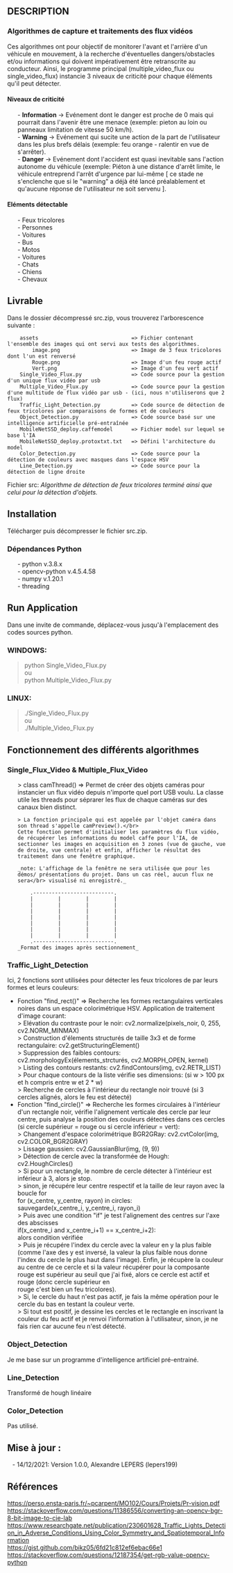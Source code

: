 ## DESCRIPTION
### Algorithmes de capture et traitements des flux vidéos</br>
Ces algorithmes ont pour objectif de monitorer l'avant et l'arrière d'un véhicule en mouvement, à la recherche d'éventuelles dangers/obstacles et/ou informations qui doivent impérativement être retranscrite au conducteur. Ainsi, le programme principal (multiple_video_flux ou single_video_flux) instancie 3 niveaux de criticité pour chaque éléments qu'il peut détecter.</br>

#### Niveaux de criticité</br>
<ul>
  - <strong>Information</strong> -> Evénement dont le danger est proche de 0 mais qui pourrait dans l'avenir être une menace (exemple: pieton au loin ou panneaux limitation de vitesse 50 km/h).</br>
  - <strong>Warning</strong> -> Evénement qui sucite une action de la part de l'utilisateur dans les plus brefs délais (exemple: feu orange - ralentir en vue de s'arrêter).</br>
  - <strong>Danger</strong> -> Evénement dont l'accident est quasi inevitable sans l'action autonome du véhicule (exemple: Piéton à une distance d'arrêt limite, le véhicule entreprend l'arrêt d'urgence par lui-même [ ce stade ne s'enclenche que si le "warning" a déjà été lancé préalablement et qu'aucune réponse de l'utilisateur ne soit servenu ].</br>
</ul>

#### Eléments détectable</br>
<ul>
  - Feux tricolores</br>
  - Personnes</br>
  - Voitures</br>
  - Bus</br>
  - Motos</br>
  - Voitures</br>
  - Chats</br>
  - Chiens</br>
  - Chevaux</br>
</ul>


## Livrable
Dans le dossier décompressé src.zip, vous trouverez l'arborescence suivante :
```
    assets                              => Fichier contenant l'ensemble des images qui ont servi aux tests des algorithmes.
        image.png                       => Image de 3 feux tricolores dont l'un est renversé
        Rouge.png                       => Image d'un feu rouge actif
        Vert.png                        => Image d'un feu vert actif
    Single_Video_Flux.py                => Code source pour la gestion d'un unique flux vidéo par usb
    Multiple_Video_Flux.py              => Code source pour la gestion d'une multitude de flux vidéo par usb - (ici, nous n'utiliserons que 2 flux)
    Traffic_Light_Detection.py          => Code source de détection de feux tricolores par comparaisons de formes et de couleurs
    Object_Detection.py                 => Code source basé sur une intelligence artificielle pré-entraînée
    MobileNetSSD_deploy.caffemodel      => Fichier model sur lequel se base l'IA
    MobileNetSSD_deploy.protoxtxt.txt   => Défini l'architecture du model
    Color_Detection.py                  => Code source pour la détection de couleurs avec masques dans l'espace HSV
    Line_Detection.py                   => Code source pour la détection de ligne droite
``` 
Fichier src: _Algorithme de détection de feux tricolores terminé ainsi que celui pour la détection d'objets._</br>

## Installation
Télécharger puis décompresser le fichier src.zip.</br>
### Dépendances Python</br>
<ul>
  - python v.3.8.x </br>
  - opencv-python v.4.5.4.58 </br>
  - numpy v.1.20.1 </br>
  - threading </br>
</ul>

## Run Application
Dans une invite de commande, déplacez-vous jusqu'à l'emplacement des codes sources python.</br>
### WINDOWS:
  > python Single_Video_Flux.py</br>
ou</br>
  > python Multiple_Video_Flux.py</br>
### LINUX:
 > ./Single_Video_Flux.py</br>
ou</br>
  > ./Multiple_Video_Flux.py</br>

## Fonctionnement des différents algorithmes 
### Single_Flux_Video & Multiple_Flux_Video</br>
<ul>
> class camThread() => Permet de créer des objets caméras pour instancier un flux vidéo depuis n'importe quel port USB voulu. La classe utile les threads pour séprarer les flux de chaque caméras sur des canaux bien distinct.</br>

    > La fonction principale qui est appelée par l'objet caméra dans son thread s'appelle camPreview().</br>
    Cette fonction permet d'initialiser les paramètres du flux vidéo, de récupérer les informations du model caffe pour l'IA, de sectionner les images en acquisition en 3 zones (vue de gauche, vue de droite, vue centrale) et enfin, afficher le résultat des traitement dans une fenêtre graphique.
    
    _note: L'affichage de la fenêtre ne sera utilisée que pour les démos/ présentations du projet. Dans un cas réel, aucun flux ne sera</br> visualisé ni enregistré._
    
        .--------------------------.
        |        |        |        |                     
        |        |        |        |
        |        |        |        |
        |        |        |        |
        |        |        |        |
        |        |        |        |
        |        |        |        |
        .--------------------------.
    _Format des images après sectionnement_
</ul>

### Traffic_Light_Detection</br>
Ici, 2 fonctions sont utilisées pour détecter les feux tricolores de par leurs formes et leurs couleurs:</br>
  - Fonction "find_rect()" => Recherche les formes rectangulaires verticales noires dans un espace colorimétrique HSV. Application de traitement d'image courant:</br>
          > Elévation du contraste pour le noir: cv2.normalize(pixels_noir, 0, 255, cv2.NORM_MINMAX)</br>
          > Construction d'élements structurés de taille 3x3 et de forme rectangulaire: cv2.getStructuringElement()</br>
          > Suppression des faibles contours: cv2.morphologyEx(élements_strcturés, cv2.MORPH_OPEN, kernel)</br>
          > Listing des contours restants: cv2.findContours(img, cv2.RETR_LIST)</br>
          > Pour chaque contours de la liste vérifie ses dimensions: (si w > 100 px et h compris entre w et 2 * w)</br>
          > Recherche de cercles à l'intérieur du rectangle noir trouvé (si 3 cercles alignés, alors le feu est détecté)</br>
  - Fonction "find_circle()" => Recherche les formes circulaires à l'intérieur d'un rectangle noir, vérifie l'alignement verticale des cercle par leur centre, puis analyse la position des couleurs détectées dans ces cercles (si cercle supérieur = rouge ou si cercle inférieur = vert):</br>
          > Changement d'espace colorimétrique BGR2GRay: cv2.cvtColor(img, cv2.COLOR_BGR2GRAY)</br>
          > Lissage gaussien: cv2.GaussianBlur(img, (9, 9))</br>
          > Détection de cercle avec la transformée de Hough: cv2.HoughCircles()</br>
          > Si pour un rectangle, le nombre de cercle détecter à l'intérieur est inférieur à 3, alors je stop.</br>
          > sinon, je récupére leur centre respectif et la taille de leur rayon avec la boucle for</br>
          for (x_centre, y_centre, rayon) in circles:</br>
              sauvegarde(x_centre_i, y_centre_i, rayon_i)</br>
          > Puis avec une condition "if" je test l'alignement des centres sur l'axe des abscisses</br>
          if(x_centre_i and x_centre_i+1) == x_centre_i+2):</br>
              alors condition vérifiée</br>
          > Puis je récupére l'index du cercle avec la valeur en y la plus faible (comme l'axe des y est inversé, la valeur la plus faible nous donne l'index du cercle le plus haut dans l'image). Enfin, je récupère la couleur au centre de ce cercle et si la valeur récupérer pour la composante rouge est supérieur au seuil que j'ai fixé, alors ce cercle est actif et rouge (donc cercle supérieur en</br> rouge c'est bien un feu tricolores).</br>
          > Si, le cercle du haut n'est pas actif, je fais la même opération pour le cercle du bas en testant la couleur verte.</br>
          > Si tout est positif, je dessine les cercles et le rectangle en inscrivant la couleur du feu actif et je renvoi l'information à l'utilisateur, sinon, je ne fais rien car aucune feu n'est détecté.</br>

### Object_Detection</br>
Je me base sur un programme d'intelligence artificiel pré-entrainé.

### Line_Detection</br>
Transformé de hough linéaire

### Color_Detection</br>
Pas utilisé.

## Mise à jour :
&nbsp;&nbsp;&nbsp;- 14/12/2021: Version 1.0.0, Alexandre LEPERS (lepers199)

## Références
https://perso.ensta-paris.fr/~pcarpent/MO102/Cours/Projets/Pr-vision.pdf</br>
https://stackoverflow.com/questions/11386556/converting-an-opencv-bgr-8-bit-image-to-cie-lab</br> https://www.researchgate.net/publication/230601628_Traffic_Lights_Detection_in_Adverse_Conditions_Using_Color_Symmetry_and_Spatiotemporal_Information</br>
https://gist.github.com/bikz05/6fd21c812ef6ebac66e1</br>
https://stackoverflow.com/questions/12187354/get-rgb-value-opencv-python</br>
